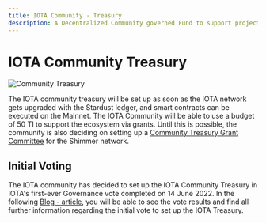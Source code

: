```yaml
---
title: IOTA Community - Treasury
description: A Decentralized Community governed Fund to support projects in the IOTA Ecosystem and Support the community
---
```


# IOTA Community Treasury

![Community Treasury](https://github.com/iota-community/Community-Governance/raw/main/assets/iota_community_treasury.png)

The IOTA community treasury will be set up as soon as the IOTA network gets upgraded with the Stardust ledger, and smart contracts can be executed on the Mainnet. The IOTA Community will be able to use a budget of 50 TI to support the ecosystem via grants. Until this is possible, the community is also deciding on setting up a [Community Treasury Grant Committee](https://govern.iota.org/t/sgp-0005-shimmer-community-treasury-grant-committee/1576) for the Shimmer network.

## Initial Voting

The IOTA community has decided to set up the IOTA Community Treasury in IOTA's first-ever Governance vote completed on 14 June 2022. In the following [Blog - article](https://blog.iota.org/community-treasury-vote-final-results/), you will be able to see the vote results and find all further information regarding the initial vote to set up the IOTA Treasury.

